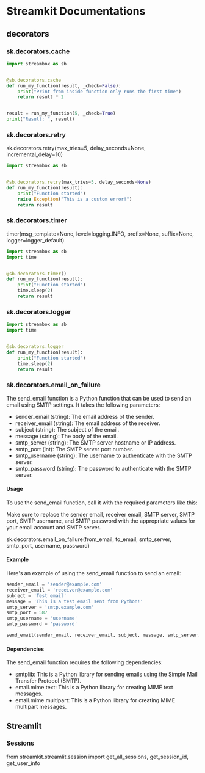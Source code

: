 # Streamkit Documentations

## decorators

### sk.decorators.cache

```python
import streambox as sb


@sb.decorators.cache
def run_my_function(result, _check=False):
    print("Print from inside function only runs the first time")
    return result * 2


result = run_my_function(5, _check=True)
print("Result: ", result)
```


### sk.decorators.retry

sk.decorators.retry(max_tries=5, delay_seconds=None, incremental_delay=10)

```python
import streambox as sb


@sb.decorators.retry(max_tries=5, delay_seconds=None)
def run_my_function(result):
    print("Function started")
    raise Exception("This is a custom error!")
    return result
```

### sk.decorators.timer

timer(msg_template=None,
          level=logging.INFO,
          prefix=None,
          suffix=None,
          logger=logger_default)

```python
import streambox as sb
import time


@sb.decorators.timer()
def run_my_function(result):
    print("Function started")
    time.sleep(2)
    return result
```

### sk.decorators.logger

```python
import streambox as sb
import time


@sb.decorators.logger
def run_my_function(result):
    print("Function started")
    time.sleep(2)
    return result
```

### sk.decorators.email_on_failure

The send_email function is a Python function that can be used to send an email using SMTP settings. It takes the following parameters:

- sender_email (string): The email address of the sender.
- receiver_email (string): The email address of the receiver.
- subject (string): The subject of the email.
- message (string): The body of the email.
- smtp_server (string): The SMTP server hostname or IP address.
- smtp_port (int): The SMTP server port number.
- smtp_username (string): The username to authenticate with the SMTP server.
- smtp_password (string): The password to authenticate with the SMTP server.

#### Usage
To use the send_email function, call it with the required parameters like this:

Make sure to replace the sender email, receiver email, SMTP server, SMTP port, SMTP username, and SMTP password with the appropriate values for your email account and SMTP server.


sk.decorators.email_on_failure(from_email, to_email, smtp_server, smtp_port, username, password)

#### Example
Here's an example of using the send_email function to send an email:

```python
sender_email = 'sender@example.com'
receiver_email = 'receiver@example.com'
subject = 'Test email'
message = 'This is a test email sent from Python!'
smtp_server = 'smtp.example.com'
smtp_port = 587
smtp_username = 'username'
smtp_password = 'password'

send_email(sender_email, receiver_email, subject, message, smtp_server, smtp_port, smtp_username, smtp_password)

```

#### Dependencies

The send_email function requires the following dependencies:

- smtplib: This is a Python library for sending emails using the Simple Mail Transfer Protocol (SMTP).
- email.mime.text: This is a Python library for creating MIME text messages.
- email.mime.multipart: This is a Python library for creating MIME multipart messages.


## Streamlit

### Sessions

from streamkit.streamlit.session import get_all_sessions, get_session_id, get_user_info


